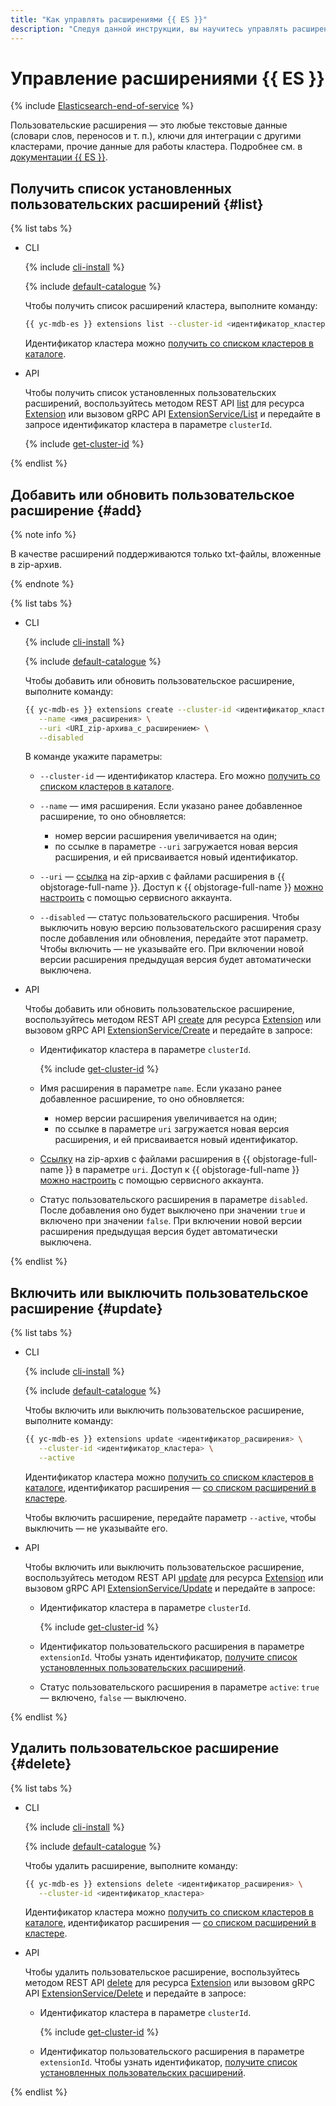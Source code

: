 ```yaml
---
title: "Как управлять расширениями {{ ES }}"
description: "Следуя данной инструкции, вы научитесь управлять расширениями {{ ES }}."
---
```


# Управление расширениями {{ ES }}

{% include [Elasticsearch-end-of-service](../../_includes/mdb/mes/note-end-of-service.md) %}

Пользовательские расширения — это любые текстовые данные (словари слов, переносов и т. п.), ключи для интеграции с другими кластерами, прочие данные для работы кластера. Подробнее см. в [документации {{ ES }}](https://www.elastic.co/guide/en/cloud/current/ec-plugins-guide.html).

## Получить список установленных пользовательских расширений {#list}

{% list tabs %}

- CLI

    {% include [cli-install](../../_includes/cli-install.md) %}

    {% include [default-catalogue](../../_includes/default-catalogue.md) %}

    Чтобы получить список расширений кластера, выполните команду:

    ```bash
    {{ yc-mdb-es }} extensions list --cluster-id <идентификатор_кластера>
    ```

    Идентификатор кластера можно [получить со списком кластеров в каталоге](cluster-list.md#list-clusters).

- API

    Чтобы получить список установленных пользовательских расширений, воспользуйтесь методом REST API [list](../api-ref/Extension/list.md) для ресурса [Extension](../api-ref/Extension/index.md) или вызовом gRPC API [ExtensionService/List](../api-ref/grpc/extension_service.md#List) и передайте в запросе идентификатор кластера в параметре `clusterId`.

    {% include [get-cluster-id](../../_includes/managed-elasticsearch/get-cluster-id.md) %}

{% endlist %}

## Добавить или обновить пользовательское расширение {#add}

{% note info %}

В качестве расширений поддерживаются только txt-файлы, вложенные в zip-архив.

{% endnote %}

{% list tabs %}

- CLI

    {% include [cli-install](../../_includes/cli-install.md) %}

    {% include [default-catalogue](../../_includes/default-catalogue.md) %}

    Чтобы добавить или обновить пользовательское расширение, выполните команду:

    ```bash
    {{ yc-mdb-es }} extensions create --cluster-id <идентификатор_кластера> \
       --name <имя_расширения> \
       --uri <URI_zip-архива_с_расширением> \
       --disabled
    ```

    В команде укажите параметры:

    * `--cluster-id` — идентификатор кластера. Его можно [получить со списком кластеров в каталоге](cluster-list.md#list-clusters).
    * `--name` — имя расширения. Если указано ранее добавленное расширение, то оно обновляется:

       * номер версии расширения увеличивается на один;
       * по ссылке в параметре `--uri` загружается новая версия расширения, и ей присваивается новый идентификатор.

    
    * `--uri` — [ссылка](../../storage/operations/objects/link-for-download.md) на zip-архив с файлами расширения в {{ objstorage-full-name }}. Доступ к {{ objstorage-full-name }} [можно настроить](./s3-access.md) с помощью сервисного аккаунта.


    * `--disabled` — статус пользовательского расширения. Чтобы выключить новую версию пользовательского расширения сразу после добавления или обновления, передайте этот параметр. Чтобы включить — не указывайте его. При включении новой версии расширения предыдущая версия будет автоматически выключена.

- API

    Чтобы добавить или обновить пользовательское расширение, воспользуйтесь методом REST API [create](../api-ref/Extension/create.md) для ресурса [Extension](../api-ref/Extension/index.md) или вызовом gRPC API [ExtensionService/Create](../api-ref/grpc/extension_service.md#Create) и передайте в запросе:
    * Идентификатор кластера в параметре `clusterId`.

      {% include [get-cluster-id](../../_includes/managed-elasticsearch/get-cluster-id.md) %}

    * Имя расширения в параметре `name`. Если указано ранее добавленное расширение, то оно обновляется:

       * номер версии расширения увеличивается на один;
       * по ссылке в параметре `uri` загружается новая версия расширения, и ей присваивается новый идентификатор.

    
    * [Ссылку](../../storage/operations/objects/link-for-download.md) на zip-архив с файлами расширения в {{ objstorage-full-name }} в параметре `uri`. Доступ к {{ objstorage-full-name }} [можно настроить](./s3-access.md) с помощью сервисного аккаунта.


    * Статус пользовательского расширения в параметре `disabled`. После добавления оно будет выключено при значении `true` и включено при значении `false`. При включении новой версии расширения предыдущая версия будет автоматически выключена.

{% endlist %}

## Включить или выключить пользовательское расширение {#update}

{% list tabs %}

- CLI

    {% include [cli-install](../../_includes/cli-install.md) %}

    {% include [default-catalogue](../../_includes/default-catalogue.md) %}

    Чтобы включить или выключить пользовательское расширение, выполните команду:

    ```bash
    {{ yc-mdb-es }} extensions update <идентификатор_расширения> \
       --cluster-id <идентификатор_кластера> \
       --active
    ```

    Идентификатор кластера можно [получить со списком кластеров в каталоге](cluster-list.md#list-clusters), идентификатор расширения — [со списком расширений в кластере](#list).

    Чтобы включить расширение, передайте параметр `--active`, чтобы выключить — не указывайте его.

- API

    Чтобы включить или выключить пользовательское расширение, воспользуйтесь методом REST API [update](../api-ref/Extension/update.md) для ресурса [Extension](../api-ref/Extension/index.md) или вызовом gRPC API [ExtensionService/Update](../api-ref/grpc/extension_service.md#Update) и передайте в запросе:

    * Идентификатор кластера в параметре `clusterId`.

      {% include [get-cluster-id](../../_includes/managed-elasticsearch/get-cluster-id.md) %}

    * Идентификатор пользовательского расширения в параметре `extensionId`. Чтобы узнать идентификатор, [получите список установленных пользовательских расширений](#list).
    * Статус пользовательского расширения в параметре `active`: `true` — включено, `false` — выключено.

{% endlist %}

## Удалить пользовательское расширение {#delete}

{% list tabs %}

- CLI

    {% include [cli-install](../../_includes/cli-install.md) %}

    {% include [default-catalogue](../../_includes/default-catalogue.md) %}

    Чтобы удалить расширение, выполните команду:

    ```bash
    {{ yc-mdb-es }} extensions delete <идентификатор_расширения> \
       --cluster-id <идентификатор_кластера>
    ```

    Идентификатор кластера можно [получить со списком кластеров в каталоге](cluster-list.md#list-clusters), идентификатор расширения — [со списком расширений в кластере](#list).

- API

    Чтобы удалить пользовательское расширение, воспользуйтесь методом REST API [delete](../api-ref/Extension/delete.md) для ресурса [Extension](../api-ref/Extension/index.md) или вызовом gRPC API [ExtensionService/Delete](../api-ref/grpc/extension_service.md#Delete) и передайте в запросе:

    * Идентификатор кластера в параметре `clusterId`.

      {% include [get-cluster-id](../../_includes/managed-elasticsearch/get-cluster-id.md) %}
      
    * Идентификатор пользовательского расширения в параметре `extensionId`. Чтобы узнать идентификатор, [получите список установленных пользовательских расширений](#list).

{% endlist %}
